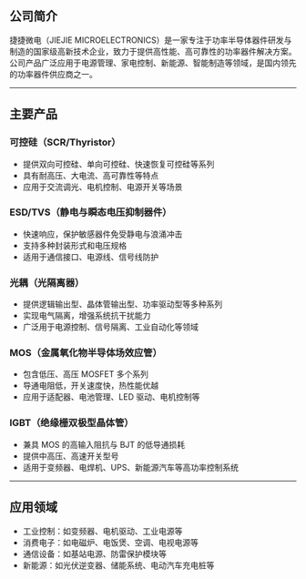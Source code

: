 ## 公司简介  
捷捷微电（JIEJIE MICROELECTRONICS）是一家专注于功率半导体器件研发与制造的国家级高新技术企业，致力于提供高性能、高可靠性的功率器件解决方案。公司产品广泛应用于电源管理、家电控制、新能源、智能制造等领域，是国内领先的功率器件供应商之一。

---

## 主要产品

### 可控硅（SCR/Thyristor）  
- 提供双向可控硅、单向可控硅、快速恢复可控硅等系列  
- 具有耐高压、大电流、高可靠性等特点  
- 应用于交流调光、电机控制、电源开关等场景  

### ESD/TVS（静电与瞬态电压抑制器件）  
- 快速响应，保护敏感器件免受静电与浪涌冲击  
- 支持多种封装形式和电压规格  
- 适用于通信接口、电源线、信号线防护  

### 光耦（光隔离器）  
- 提供逻辑输出型、晶体管输出型、功率驱动型等多种系列  
- 实现电气隔离，增强系统抗干扰能力  
- 广泛用于电源控制、信号隔离、工业自动化等领域  

### MOS（金属氧化物半导体场效应管）  
- 包含低压、高压 MOSFET 多个系列  
- 导通电阻低，开关速度快，热性能优越  
- 应用于适配器、电池管理、LED 驱动、电机控制等  

### IGBT（绝缘栅双极型晶体管）  
- 兼具 MOS 的高输入阻抗与 BJT 的低导通损耗  
- 提供中高压、高速开关型号  
- 适用于变频器、电焊机、UPS、新能源汽车等高功率控制系统  

---

## 应用领域  
- 工业控制：如变频器、电机驱动、工业电源等  
- 消费电子：如电磁炉、电饭煲、空调、电视电源等  
- 通信设备：如基站电源、防雷保护模块等  
- 新能源：如光伏逆变器、储能系统、电动汽车充电桩等  
